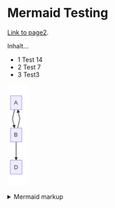 # Mermaid Testing

[Link to page2](./page2.md).

Inhalt...
* 1 Test 14
* 2 Test 7
* 3 Test3

<!-- generated by mermaid compile action - START -->
![~mermaid diagram 1~](/docs/assets/images/docs_index-md-1.png)
<details>
  <summary>Mermaid markup</summary>

```mermaid
graph TD;
    A-->B;
    B-->A;
    B-->D;
```

</details>
<!-- generated by mermaid compile action - END -->
